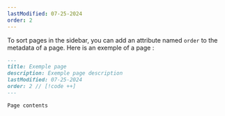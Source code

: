 ```yaml
---
lastModified: 07-25-2024
order: 2
---
```


To sort pages in the sidebar, you can add an attribute named `order` to the metadata of a page. Here is an exemple of a page :
```markdown
---
title: Exemple page
description: Exemple page description
lastModified: 07-25-2024
order: 2 // [!code ++]
---

Page contents
```
